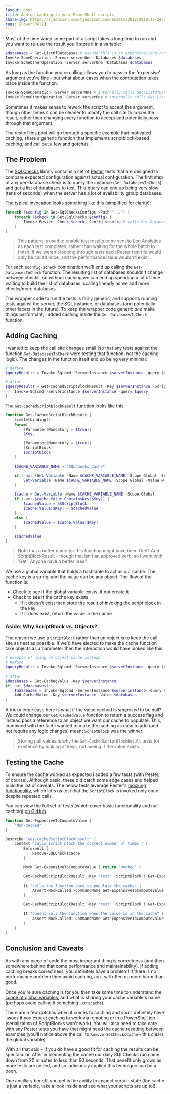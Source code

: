 ```yaml
---
layout: post
title: Adding caching to your PowerShell scripts
share-img: https://tjaddison.com/tjaddison.com/assets/2018/2018-12-24/GetCachedScriptBlockResults.png
tags: [PowerShell]
---
```

Most of the time when some part of a script takes a long time to run and you want to re-use the result you'll store it in a variable:

```powershell
$databases = Get-ListOfDatabases # assume this is an expensive/long-running query
Invoke-SomeOperation -Server serverOne -Databases $databases
Invoke-SomeOtherOperation -Server serverOne -Databases $databases
```

As long as the function you're calling allows you to pass in the 'expensive' argument you're fine - but what about cases when the computation takes place inside the function:

```powershell
Invoke-SomeOperation -Server serverOne # internally calls Get-ListOfDatabases
Invoke-SomeOtherOperation -Server serverOne # internally calls Get-ListOfDatabases
```

Sometimes it makes sense to rework the script to accept the argument, though other times it can be cleaner to modify the call site to _cache_ the result, rather than changing every function to accept and potentially pass through that argument.

The rest of this post will go through a specific example that motivated caching, share a generic function that implements scriptblock-based caching, and call out a few and gotchas.

<!--more-->

## The Problem

The [SQLChecks][SQLChecks Repo] library contains a set of [Pester][Pester Repo] tests that are designed to compare expected configuration against actual configuration.  The first step of any per-database check is to query the instance (`Get-DatabasesToCheck`) and get a list of databases to test.  This query can end up being very slow (tens of seconds) when the server has a lot of availability group databases.

The typical invocation looks something like this (simplified for clarity):

```powershell
foreach ($config in Get-SqlChecksConfigs -Path "...") {
    foreach ($check in Get-SqlChecks $config) {
        Invoke-Pester -Check $check -Config $config # calls Get-DatabasesToCheck
    }
}
```

>This pattern is used to enable test results to be sent to Log Analytics as each test completes, rather than waiting for the whole batch to finish.  If we weren't looping through tests each Pester test file would only be called once, and the performance issue wouldn't exist.

For each `$config`-`$check` combination we'll end up calling the `Get-DatabasesToCheck` function.  The resulting list of databases shouldn't change between checks, so without caching we can end up spending a lot of time waiting to build the list of databases, scaling linearly as we add more checks/more databases.

The wrapper code to run the tests is fairly generic, and supports running tests against the server, the SQL instance, or databases (and potentially other facets in the future).  To keep the wrapper code generic _and_ make things performant, I added caching inside the `Get-DatabasesToCheck` function.

## Adding Caching

I wanted to keep the call site changes small (so that any tests against the function `Get-DatabasesToCheck` were testing that function, not the caching logic).  The changes in the function itself end up being very minimal:

```powershell
# before
$queryResults = Invoke-Sqlcmd -ServerInstance $serverInstance -query $query

# after
$queryResults = Get-CachedScriptBlockResult -Key $serverInstance -ScriptBlock {
    Invoke-Sqlcmd -ServerInstance $serverInstance -query $query
}
```

The `Get-CachedScriptBlockResult` function looks like this:

```powershell
Function Get-CachedScriptBlockResult {
    [cmdletbinding()]
    Param(
        [Parameter(Mandatory = $true)]
        $Key,

        [Parameter(Mandatory = $true)]
        [ScriptBlock]
        $ScriptBlock
    )

    $CACHE_VARIABLE_NAME = "SQLChecks_Cache"

    if (-not (Get-Variable -Name $CACHE_VARIABLE_NAME -Scope Global -ErrorAction SilentlyContinue)) {
        Set-Variable -Name $CACHE_VARIABLE_NAME -Scope Global -Value @{}
    }

    $cache = Get-Variable -Name $CACHE_VARIABLE_NAME -Scope Global
    if (-not $cache.Value.ContainsKey($Key)) {
        $cachedValue = &$ScriptBlock
        $cache.Value[$Key] = $cachedValue
    }
    else {
        $cachedValue = $cache.Value[$Key]
    }

    $cachedValue
}
```

>Note that a better name for this function might have been GetOrAdd-ScriptBlockResult - though that isn't an approved verb, so I went with 'Get'.  Anyone have a better idea?

We use a global variable that holds a hashtable to act as our cache.  The cache key is a string, and the value can be any object.  The flow of the function is:

- Check to see if the global variable exists, if not create it
- Check to see if the cache key exists
  - If it doesn't exist then store the result of invoking the script block in the key
  - If it does exist, return the value in the cache

### Aside: Why ScriptBlock vs. Objects?

The reason we use a `ScriptBlock` rather than an object is to keep the call site as neat as possible.  If we'd have elected to make the cache function take objects as a parameter then the interaction would have looked like this:

```powershell
# example of using an object cache instead
# before
$queryResults = Invoke-Sqlcmd -ServerInstance $serverInstance -query $query

# after
$databases = Get-CachedValue -Key $serverInstance
if(-not $databases) {
    $databases = Invoke-SqlCmd -ServerInstance $serverInstance -Query $query
    Add-CachedValue -Key $serverInstance -Value $databases
}
```

A tricky edge case here is what if the value cached is _supposed_ to be null?  We could change our `Get-CachedValue` function to return a success flag and instead pass a reference to an object we want our cache to populate.  This, combined with the fact I wanted to make the caching as easy to add (and not require any logic changes) meant `ScriptBlock` was the winner.

>Storing null values is why the `Get-CachedScriptBlockResult` tests for existence by looking at keys, not seeing if the value exists.

## Testing the Cache

To ensure the cache worked as expected I added a few tests (with Pester, of course).  Although basic, these did catch some edge cases and helped build the list of caveats.  The below tests leverage Pester's [mocking functionality][Pester Mocking], which let's us test that the `ScriptBlock` is invoked only once despite repeated calls.

You can view the full set of tests (which cover basic functionality and null caching) [on GitHub][Cache Tests].

```powershell
Function Get-ExpensiveToComputeValue {
    "Non-mocked"
}

Describe "Get-CachedScriptBlockResult" {
    Context "calls script block the correct number of times " {
        BeforeAll {
            Remove-SQLChecksCache
        }

        Mock Get-ExpensiveToComputeValue { return "mocked" }

        Get-CachedScriptBlockResult -Key "test" -ScriptBlock { Get-ExpensiveToComputeValue }
    
        It "calls the function once to populate the cache" {
            Assert-MockCalled -CommandName Get-ExpensiveToComputeValue -Times 1
        }

        Get-CachedScriptBlockResult -Key "test" -ScriptBlock { Get-ExpensiveToComputeValue }
    
        It "doesnt call the function when the value is in the cache" {
            Assert-MockCalled -CommandName Get-ExpensiveToComputeValue -Exactly -Times 1
        }
    }
}
```

## Conclusion and Caveats

As with any piece of code the most important thing is correctness (and then somewhere behind that come performance and maintainability).  If adding caching breaks correctness, you definitely have a problem!  If there is no performance problem then avoid caching, as it will often do more harm than good.

Once you're sure caching is for you then take some time to understand the [scope of global variables][PowerShell Scopes], and what is sharing your cache variable's name (perhaps avoid calling it something like `$cache`).

There are a few gotchas when it comes to caching and you'll definitely have issues if you expect caching to work via remoting or in a PowerShell job (serialization of ScriptBlocks won't work).  You will also need to take care with any Pester tests you have that might need the cache resetting between examples (you'll notice above the call to `Remove-SQLChecksCache` - this clears the global variable).

With all that said - if you do have a good fit for caching the results can be spectacular.  After implementing the cache our daily SQLChecks run came down from 20 minutes to less than 60 seconds.  That benefit only grows as more tests are added, and so judiciously applied this technique can be a boon.

One ancillary benefit you get is the ability to inspect certain state (the cache is just a variable, take a look inside and see what your scripts are up to!).

[SQLChecks Repo]: https://github.com/taddison/SQLChecks
[Pester Repo]: https://github.com/pester/Pester
[Pester Mocking]: https://github.com/pester/Pester/wiki/Mocking-with-Pester
[Cache Tests]: https://github.com/taddison/SQLChecks/blob/master/tests/Get-CachedScriptBlockResult.tests.ps1
[PowerShell Scopes]: https://docs.microsoft.com/en-us/powershell/module/microsoft.powershell.core/about/about_scopes